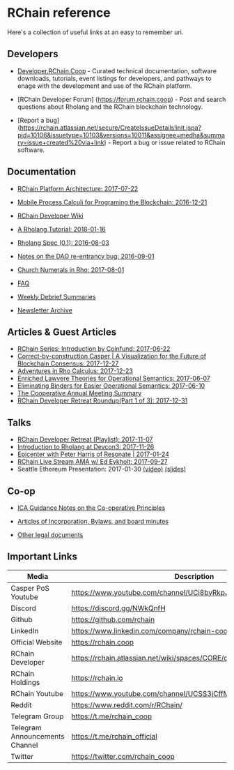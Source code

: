 # RChain reference

Here's a collection of useful links at an easy to remember uri.

## Developers

* [Developer.RChain.Coop](https://developer.rchain.coop) - Curated technical documentation, software downloads, tutorials, event listings for developers, and pathways to enage with the development and use of the RChain platform.

* [RChain Developer Forum] (https://forum.rchain.coop) - Post and search questions about Rholang and the RChain blockchain technology.

* [Report a bug] (https://rchain.atlassian.net/secure/CreateIssueDetails!init.jspa?pid=10106&issuetype=10103&versions=10011&assignee=medha&summary=issue+created%20via+link) - Report a bug or issue related to RChain software.

## Documentation

* [RChain Platform Architecture: 2017-07-22](http://rchain-architecture.readthedocs.io/)

* [Mobile Process Calculi for Programing the Blockchain: 2016-12-21](http://mobile-process-calculi-for-programming-the-new-blockchain.rtfd.io/)

* [RChain Developer Wiki](https://rchain.atlassian.net/wiki/spaces/CORE/overview)

* [A Rholang Tutorial: 2018-01-16](https://github.com/rchain/rchain/blob/dev/rholang/doc/rholangtut-mercury.md)

* [Rholang Spec (0.1): 2016-08-03](https://docs.google.com/document/d/1gnBCGe6KLjYnahktmPSm_-8V4jX53Zk10J-KFQl7mf8/edit)

* [Notes on the DAO re-entrancy bug: 2016-09-01](https://docs.google.com/document/d/1sGlObhGhoEizBXC30Ww4h1KHKGkmcy4NiCKitIBqiUg/edit?usp=sharing)

* [Church Numerals in Rho: 2017-08-01](https://docs.google.com/document/d/1rbvKyd7dNxWiWn-nKbMYMPPtxEbOahah8w1H_x3JV0s/)

* [FAQ](https://github.com/rchain/reference/blob/master/faq.md)

* [Weekly Debrief Summaries](https://github.com/rchain/Members/wiki/Weekly-Debrief-Index)

* [Newsletter Archive](http://archive.sendpulse.com/shc4c/Ada65e732/)

## Articles & Guest Articles

* [RChain Series: Introduction by Coinfund: 2017-06-22](https://blog.coinfund.io/an-introduction-to-rchain-d5fe303e9fe1)
* [Correct-by-construction Casper | A Visualization for the Future of Blockchain Consensus: 2017-12-27](https://medium.com/rchain-cooperative/a-visualization-for-the-future-of-blockchain-consensus-b6710b2f50d6)
* [Adventures in Rho Calculus: 2017-12-23](https://medium.com/@reinman/adventures-in-the-rho-calculus-672b72ef16c4)
* [Enriched Lawvere Theories for Operational Semantics: 2017-06-07](https://golem.ph.utexas.edu/category/2017/06/gphenriched_lawvere_theories_f.html)
* [Eliminating Binders for Easier Operational Semantics: 2017-06-10](https://golem.ph.utexas.edu/category/2017/06/eliminating_binders_for_easier.html)
* [The Cooperative Annual Meeting Summary](https://medium.com/rchain-cooperative/annual-meeting-summary-3827a82a2e33)
* [RChain Developer Retreat Roundup(Part 1 of 3): 2017-12-31](https://medium.com/rchain-cooperative/rchain-developer-retreat-roundup-day-1-759091f53795)

## Talks

* [RChain Developer Retreat (Playlist): 2017-11-07](https://www.youtube.com/watch?v=Fs38s7nI3Uk&list=PLf2bbiic5ZjCPzin3gCSMGiBtbT8UO5o2)
* [Introduction to Rholang at Devcon3: 2017-11-26](https://www.youtube.com/watch?v=7tW1fAWg6s8)
* [Epicenter with Peter Harris of Resonate | 2017-01-24](https://www.youtube.com/watch?v=kXC0KFrTxpg)
* [RChain Live Stream AMA w/ Ed Eykholt: 2017-09-27](https://www.youtube.com/watch?v=_gBElYHnDSA&t=3s)
* Seattle Ethereum Presentation: 2017-01-30 [(video)](https://youtu.be/3kyXqchEdLc) [(slides)](https://drive.google.com/file/d/0B5I9qM5f_1cfMjY0bVgwTVFvLWM/view)

## Co-op

* [ICA Guidance Notes on the Co-operative Principles](https://ica.coop/en/media/library/the-guidance-notes-on-the-co-operative-principles)

* [Articles of Incorporation, Bylaws, and board minutes](https://github.com/rchain/board)

* [Other legal documents](https://github.com/rchain/legaldocs)

## Important Links

| Media | Description |
| --- | --- |
| Casper PoS Youtube | https://www.youtube.com/channel/UCi8byRkpJBbGgDot2pWXLHA/videos |
| Discord | https://discord.gg/NWkQnfH |
| Github | https://github.com/rchain |
| LinkedIn | https://www.linkedin.com/company/rchain-cooperative/ |
| Official Website | https://rchain.coop |
| RChain Developer | https://rchain.atlassian.net/wiki/spaces/CORE/overview |
| RChain Holdings | https://rchain.io | 
| RChain Youtube | https://www.youtube.com/channel/UCSS3jCffMiz574_q64Ukj_w |
| Reddit | https://www.reddit.com/r/RChain/ |
| Telegram Group| https://t.me/rchain_coop |
| Telegram Announcements Channel | https://t.me/rchain_official |
| Twitter | https://twitter.com/rchain_coop |
